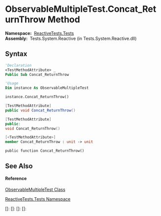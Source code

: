 # ObservableMultipleTest.Concat\_ReturnThrow Method

**Namespace:**  [ReactiveTests.Tests](ReactiveTests.Tests\ReactiveTests.Tests.md)  
**Assembly:**  Tests.System.Reactive (in Tests.System.Reactive.dll)

## Syntax

```vb
'Declaration
<TestMethodAttribute> _
Public Sub Concat_ReturnThrow
```

```vb
'Usage
Dim instance As ObservableMultipleTest

instance.Concat_ReturnThrow()
```

```csharp
[TestMethodAttribute]
public void Concat_ReturnThrow()
```

```c++
[TestMethodAttribute]
public:
void Concat_ReturnThrow()
```

```fsharp
[<TestMethodAttribute>]
member Concat_ReturnThrow : unit -> unit 
```

```jscript
public function Concat_ReturnThrow()
```

## See Also

#### Reference

[ObservableMultipleTest Class](ObservableMultipleTest\ObservableMultipleTest.md)

[ReactiveTests.Tests Namespace](ReactiveTests.Tests\ReactiveTests.Tests.md)

[]: 
[]: 
[]: 
[]: 